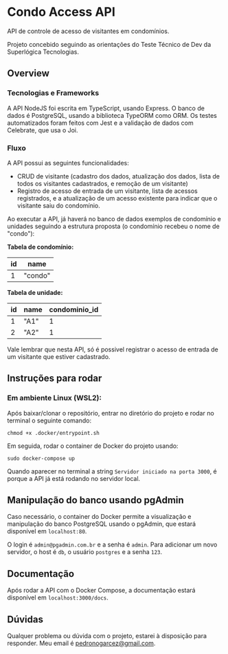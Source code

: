 # Condo Access API
API de controle de acesso de visitantes em condomínios.

Projeto concebido seguindo as orientações do Teste Técnico de Dev da Superlógica Tecnologias.

## Overview
### Tecnologias e Frameworks
A API NodeJS foi escrita em TypeScript, usando Express. O banco de dados é PostgreSQL, usando a biblioteca TypeORM como ORM. Os testes automatizados foram feitos com Jest e a validação de dados com Celebrate, que usa o Joi.

### Fluxo
A API possui as seguintes funcionalidades:
* CRUD de visitante (cadastro dos dados, atualização dos dados, lista de todos os visitantes cadastrados, e remoção de um visitante)
* Registro de acesso de entrada de um visitante, lista de acessos registrados, e a atualização de um acesso existente para indicar que o visitante saiu do condomínio.

Ao executar a API, já haverá no banco de dados exemplos de condomínio e unidades seguindo a estrutura proposta (o condomínio recebeu o nome de "condo"):

**Tabela de condomínio:**

| id  | name |
| ------------- | ------------- |
| 1  | "condo"  |

**Tabela de unidade:**

| id  | name | condominio_id
| ------------- | ------------- | -------------
| 1  | "A1"  | 1
| 2  | "A2"  | 1

Vale lembrar que nesta API, só é possivel registrar o acesso de entrada de um visitante que estiver cadastrado.

## Instruções para rodar
### Em ambiente Linux (WSL2):
Após baixar/clonar o repositório, entrar no diretório do projeto e rodar no terminal o seguinte comando:

```chmod +x .docker/entrypoint.sh```

Em seguida, rodar o container de Docker do projeto usando:

```sudo docker-compose up```

Quando aparecer no terminal a string ```Servidor iniciado na porta 3000```, é porque a API já está rodando no servidor local.

## Manipulação do banco usando pgAdmin
Caso necessário, o container do Docker permite a visualização e manipulação do banco PostgreSQL usando o pgAdmin, que estará disponível em ```localhost:80```.

O login é ```admin@pgadmin.com.br``` e a senha é ```admin```. Para adicionar um novo servidor, o host é ```db```, o usuário ```postgres``` e a senha ```123```.

## Documentação
Após rodar a API com o Docker Compose, a documentação estará disponível em ```localhost:3000/docs```.

## Dúvidas
Qualquer problema ou dúvida com o projeto, estarei à disposição para responder. Meu email é pedronogarcez@gmail.com.